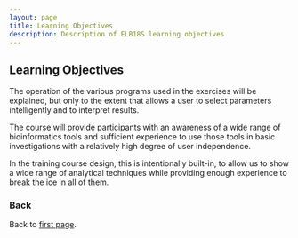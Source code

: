 ```yaml
---
layout: page
title: Learning Objectives
description: Description of ELB18S learning objectives
---
```


## Learning Objectives

The operation of the various programs used in the exercises will be explained, but only to the extent that allows a user to select parameters intelligently and to interpret results.

The course will provide participants with an awareness of a wide range of bioinformatics tools and sufficient experience to use those tools in basic investigations with a relatively high degree of user independence.

In the training course design, this is intentionally built-in, to allow us to show a wide range of analytical techniques while providing enough experience to break the ice in all of them.
<br/>


### Back

Back to [first page](https://gtpb.github.io/COURSE/).
